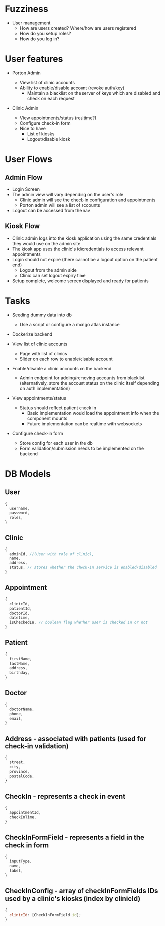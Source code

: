 # Fuzziness

- User management
  - How are users created? Where/how are users registered
  - How do you setup roles?
  - How do you log in?

# User features

- Porton Admin

  - View list of clinic accounts
  - Ability to enable/disable account (revoke auth/key)
    - Maintain a blacklist on the server of keys which are disabled and check on each request

- Clinic Admin

  - View appointments/status (realtime?)
  - Configure check-in form
  - Nice to have
    - List of kiosks
    - Logout/disable kiosk

# User Flows

## Admin Flow

- Login Screen
- The admin view will vary depending on the user's role
  - Clinic admin will see the check-in configuration and appointments
  - Porton admin will see a list of accounts
- Logout can be accessed from the nav

## Kiosk Flow

- Clinic admin logs into the kiosk application using the same credentials they would use on the admin site
- The kiosk app uses the clinic's id/credentials to access relevant appointments
- Login should not expire (there cannot be a logout option on the patient end)
  - Logout from the admin side
  - Clinic can set logout expiry time
- Setup complete, welcome screen displayed and ready for patients

# Tasks

- Seeding dummy data into db

  - Use a script or configure a mongo atlas instance

- Dockerize backend

- View list of clinic accounts

  - Page with list of clinics
  - Slider on each row to enable/disable account

- Enable/disable a clinic accounts on the backend

  - Admin endpoint for adding/removing accounts from blacklist (alternatively, store the account status on the clinic itself depending on auth implementation)

- View appointments/status

  - Status should reflect patient check in
    - Basic implementation would load the appointment info when the component mounts
    - Future implementation can be realtime with websockets

- Configure check-in form
  - Store config for each user in the db
  - Form validation/submission needs to be implemented on the backend

# DB Models

## User

```javascript
{
  username,
  password,
  roles,
}
```

## Clinic

```javascript
{
  adminId, //(User with role of clinic),
  name,
  address,
  status, // stores whether the check-in service is enabled/disabled
}
```

## Appointment

```javascript
{
  clinicId,
  patientId,
  doctorId,
  datetime,
  isCheckedIn, // boolean flag whether user is checked in or not
}
```

## Patient

```javascript
{
  firstName,
  lastName,
  address,
  birthday,
}
```

## Doctor

```javascript
{
  doctorName,
  phone,
  email,
}
```

## Address - associated with patients (used for check-in validation)

```javascript
{
  street,
  city,
  province,
  postalCode,
}
```

## CheckIn - represents a check in event

```javascript
{
  appointmentId,
  checkInTime,
}
```

## CheckInFormField - represents a field in the check in form

```javascript
{
  inputType,
  name,
  label,
}
```

## CheckInConfig - array of checkInFormFields IDs used by a clinic's kiosks (index by clinicId)

```javascript
{
  clinicId: [CheckInFormField.id];
}
```
